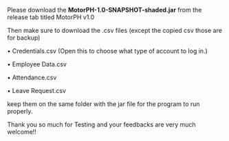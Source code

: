 Please download the **MotorPH-1.0-SNAPSHOT-shaded.jar** from the release tab titled MotorPH v1.0

Then make sure to download the .csv files (except the copied csv those are for backup)

• Credentials.csv (Open this to choose what type of account to log in.)

• Employee Data.csv

• Attendance.csv

• Leave Request.csv

keep them on the same folder with the jar file for the program to run properly.

Thank you so much for Testing and your feedbacks are very much welcome!!
